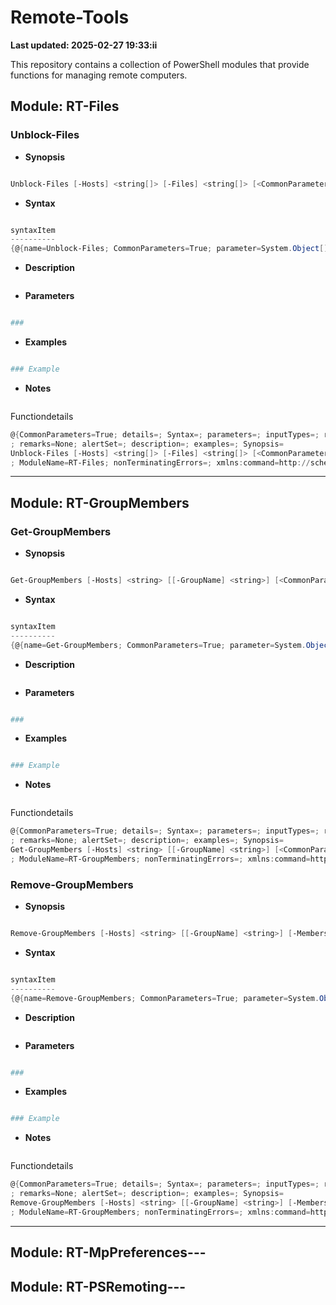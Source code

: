 
# Remote-Tools
**Last updated: 2025-02-27 19:33:ii**


This repository contains a collection of PowerShell modules that provide functions for managing remote computers.

## Module: RT-Files
### Unblock-Files

* __Synopsis__
```ps1

Unblock-Files [-Hosts] <string[]> [-Files] <string[]> [<CommonParameters>]

```

* __Syntax__
```ps1

syntaxItem
----------
{@{name=Unblock-Files; CommonParameters=True; parameter=System.Object[]}}


```

* __Description__
```ps1

```

* __Parameters__
```ps1

### 


```

* __Examples__
```ps1

### Example 


```

* __Notes__
```ps1

```

Functiondetails
```ps1
@{CommonParameters=True; details=; Syntax=; parameters=; inputTypes=; returnValues=; aliases=None
; remarks=None; alertSet=; description=; examples=; Synopsis=
Unblock-Files [-Hosts] <string[]> [-Files] <string[]> [<CommonParameters>]
; ModuleName=RT-Files; nonTerminatingErrors=; xmlns:command=http://schemas.microsoft.com/maml/dev/command/2004/10; xmlns:dev=http://schemas.microsoft.com/maml/dev/2004/10; xmlns:maml=http://schemas.microsoft.com/maml/2004/10; Name=Unblock-Files; Category=Function; Component=; Role=; Functionality=}
```
---
## Module: RT-GroupMembers
### Get-GroupMembers

* __Synopsis__
```ps1

Get-GroupMembers [-Hosts] <string> [[-GroupName] <string>] [<CommonParameters>]

```

* __Syntax__
```ps1

syntaxItem
----------
{@{name=Get-GroupMembers; CommonParameters=True; parameter=System.Object[]}}


```

* __Description__
```ps1

```

* __Parameters__
```ps1

### 


```

* __Examples__
```ps1

### Example 


```

* __Notes__
```ps1

```

Functiondetails
```ps1
@{CommonParameters=True; details=; Syntax=; parameters=; inputTypes=; returnValues=; aliases=None
; remarks=None; alertSet=; description=; examples=; Synopsis=
Get-GroupMembers [-Hosts] <string> [[-GroupName] <string>] [<CommonParameters>]
; ModuleName=RT-GroupMembers; nonTerminatingErrors=; xmlns:command=http://schemas.microsoft.com/maml/dev/command/2004/10; xmlns:dev=http://schemas.microsoft.com/maml/dev/2004/10; xmlns:maml=http://schemas.microsoft.com/maml/2004/10; Name=Get-GroupMembers; Category=Function; Component=; Role=; Functionality=}
```

### Remove-GroupMembers

* __Synopsis__
```ps1

Remove-GroupMembers [-Hosts] <string> [[-GroupName] <string>] [-Members] <string[]> [[-Force] <bool>] [<CommonParameters>]

```

* __Syntax__
```ps1

syntaxItem
----------
{@{name=Remove-GroupMembers; CommonParameters=True; parameter=System.Object[]}}


```

* __Description__
```ps1

```

* __Parameters__
```ps1

### 


```

* __Examples__
```ps1

### Example 


```

* __Notes__
```ps1

```

Functiondetails
```ps1
@{CommonParameters=True; details=; Syntax=; parameters=; inputTypes=; returnValues=; aliases=None
; remarks=None; alertSet=; description=; examples=; Synopsis=
Remove-GroupMembers [-Hosts] <string> [[-GroupName] <string>] [-Members] <string[]> [[-Force] <bool>] [<CommonParameters>]
; ModuleName=RT-GroupMembers; nonTerminatingErrors=; xmlns:command=http://schemas.microsoft.com/maml/dev/command/2004/10; xmlns:dev=http://schemas.microsoft.com/maml/dev/2004/10; xmlns:maml=http://schemas.microsoft.com/maml/2004/10; Name=Remove-GroupMembers; Category=Function; Component=; Role=; Functionality=}
```
---
## Module: RT-MpPreferences---
## Module: RT-PSRemoting---

